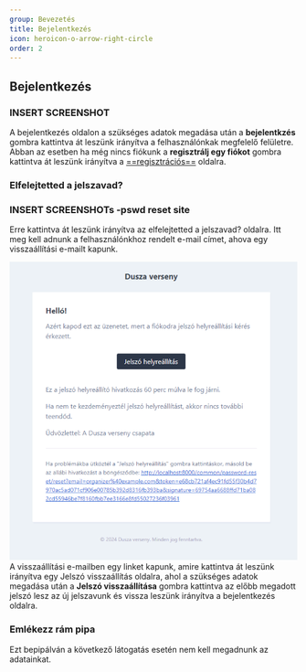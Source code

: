 ```yaml
---
group: Bevezetés
title: Bejelentkezés
icon: heroicon-o-arrow-right-circle
order: 2
---
```


## Bejelentkezés
### INSERT SCREENSHOT
A bejelentkezés oldalon a szükséges adatok megadása után a **bejelentkzés** gombra kattintva át leszünk irányítva a felhasználónkak megfelelő felületre.
Abban az esetben ha még nincs fiókunk a **regisztrálj egy fiókot** gombra kattintva át leszünk irányítva a [==regisztrációs==](/kb/prologue/register) oldalra.

### Elfelejtetted a jelszavad?
### INSERT SCREENSHOTs -pswd reset site
Erre kattintva át leszünk irányítva az elfelejtetted a jelszavad? oldalra.
Itt meg kell adnunk a felhasználónkhoz rendelt e-mail címet, ahova egy visszaállítási e-mailt kapunk.

![my_image](/public/img/prologue/password_reset_email.png)
A visszaállítási e-mailben egy linket kapunk, amire kattintva át leszünk irányítva egy Jelszó visszaállítás oldalra, ahol a szükséges adatok megadása után a **Jelszó visszaállítása** gombra kattintva az előbb megadott jelszó lesz az új jelszavunk és vissza leszünk irányítva a bejelentkezés oldalra.

### Emlékezz rám pipa
Ezt bepipálván a következő látogatás esetén nem kell megadnunk az adatainkat.
